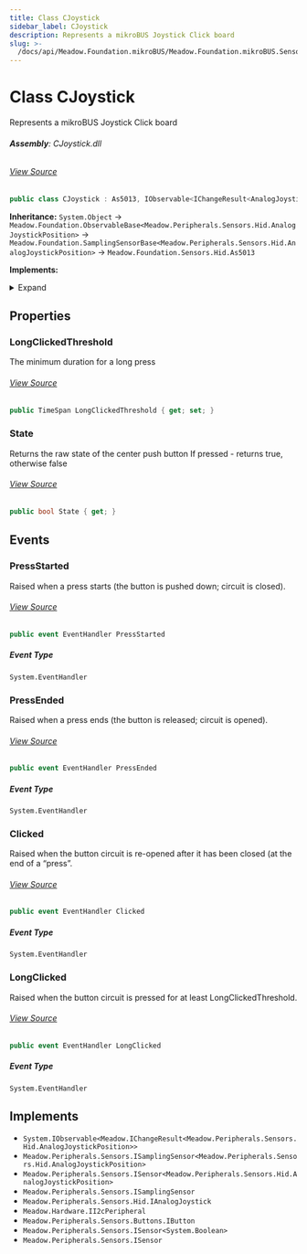 ```yaml
---
title: Class CJoystick
sidebar_label: CJoystick
description: Represents a mikroBUS Joystick Click board
slug: >-
  /docs/api/Meadow.Foundation.mikroBUS/Meadow.Foundation.mikroBUS.Sensors.Hid/CJoystick
---
```

# Class CJoystick
Represents a mikroBUS Joystick Click board

###### **Assembly**: CJoystick.dll
###### [View Source](https://github.com/WildernessLabs/Meadow.Foundation.mikroBUS.git/blob/develop/Source/CJoystick/Driver/CJoystick.cs#L14)
```csharp title="Declaration"
public class CJoystick : As5013, IObservable<IChangeResult<AnalogJoystickPosition>>, ISamplingSensor<AnalogJoystickPosition>, ISensor<AnalogJoystickPosition>, ISamplingSensor, IAnalogJoystick, II2cPeripheral, IButton, ISensor<bool>, ISensor
```
**Inheritance:** `System.Object` -> `Meadow.Foundation.ObservableBase<Meadow.Peripherals.Sensors.Hid.AnalogJoystickPosition>` -> `Meadow.Foundation.SamplingSensorBase<Meadow.Peripherals.Sensors.Hid.AnalogJoystickPosition>` -> `Meadow.Foundation.Sensors.Hid.As5013`

**Implements:**  

<details>
<summary>Expand</summary>

`System.IObservable<Meadow.IChangeResult<Meadow.Peripherals.Sensors.Hid.AnalogJoystickPosition>>`, `Meadow.Peripherals.Sensors.ISamplingSensor<Meadow.Peripherals.Sensors.Hid.AnalogJoystickPosition>`, `Meadow.Peripherals.Sensors.ISensor<Meadow.Peripherals.Sensors.Hid.AnalogJoystickPosition>`, `Meadow.Peripherals.Sensors.ISamplingSensor`, `Meadow.Peripherals.Sensors.Hid.IAnalogJoystick`, `Meadow.Hardware.II2cPeripheral`, `Meadow.Peripherals.Sensors.Buttons.IButton`, `Meadow.Peripherals.Sensors.ISensor<System.Boolean>`, `Meadow.Peripherals.Sensors.ISensor`
</details>



## Properties
### LongClickedThreshold
The minimum duration for a long press
###### [View Source](https://github.com/WildernessLabs/Meadow.Foundation.mikroBUS.git/blob/develop/Source/CJoystick/Driver/CJoystick.cs#L21)
```csharp title="Declaration"
public TimeSpan LongClickedThreshold { get; set; }
```
### State
Returns the raw state of the center push button 
If pressed - returns true, otherwise false
###### [View Source](https://github.com/WildernessLabs/Meadow.Foundation.mikroBUS.git/blob/develop/Source/CJoystick/Driver/CJoystick.cs#L31)
```csharp title="Declaration"
public bool State { get; }
```
## Events
### PressStarted
Raised when a press starts (the button is pushed down; circuit is closed).
###### [View Source](https://github.com/WildernessLabs/Meadow.Foundation.mikroBUS.git/blob/develop/Source/CJoystick/Driver/CJoystick.cs#L36)
```csharp title="Declaration"
public event EventHandler PressStarted
```
##### Event Type
`System.EventHandler`
### PressEnded
Raised when a press ends (the button is released; circuit is opened).
###### [View Source](https://github.com/WildernessLabs/Meadow.Foundation.mikroBUS.git/blob/develop/Source/CJoystick/Driver/CJoystick.cs#L41)
```csharp title="Declaration"
public event EventHandler PressEnded
```
##### Event Type
`System.EventHandler`
### Clicked
Raised when the button circuit is re-opened after it has been closed (at the end of a “press”.
###### [View Source](https://github.com/WildernessLabs/Meadow.Foundation.mikroBUS.git/blob/develop/Source/CJoystick/Driver/CJoystick.cs#L46)
```csharp title="Declaration"
public event EventHandler Clicked
```
##### Event Type
`System.EventHandler`
### LongClicked
Raised when the button circuit is pressed for at least LongClickedThreshold.
###### [View Source](https://github.com/WildernessLabs/Meadow.Foundation.mikroBUS.git/blob/develop/Source/CJoystick/Driver/CJoystick.cs#L51)
```csharp title="Declaration"
public event EventHandler LongClicked
```
##### Event Type
`System.EventHandler`

## Implements

* `System.IObservable<Meadow.IChangeResult<Meadow.Peripherals.Sensors.Hid.AnalogJoystickPosition>>`
* `Meadow.Peripherals.Sensors.ISamplingSensor<Meadow.Peripherals.Sensors.Hid.AnalogJoystickPosition>`
* `Meadow.Peripherals.Sensors.ISensor<Meadow.Peripherals.Sensors.Hid.AnalogJoystickPosition>`
* `Meadow.Peripherals.Sensors.ISamplingSensor`
* `Meadow.Peripherals.Sensors.Hid.IAnalogJoystick`
* `Meadow.Hardware.II2cPeripheral`
* `Meadow.Peripherals.Sensors.Buttons.IButton`
* `Meadow.Peripherals.Sensors.ISensor<System.Boolean>`
* `Meadow.Peripherals.Sensors.ISensor`
